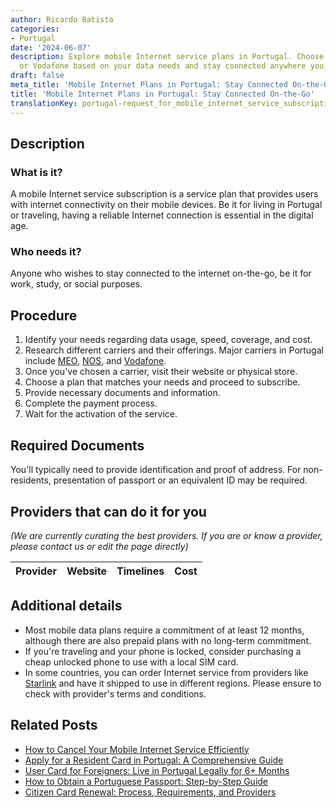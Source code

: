 ```yaml
---
author: Ricardo Batista
categories:
- Portugal
date: '2024-06-07'
description: Explore mobile Internet service plans in Portugal. Choose from MEO, NOS,
  or Vodafone based on your data needs and stay connected anywhere you go.
draft: false
meta_title: 'Mobile Internet Plans in Portugal: Stay Connected On-the-Go'
title: 'Mobile Internet Plans in Portugal: Stay Connected On-the-Go'
translationKey: portugal-request_for_mobile_internet_service_subscription
---
```


## Description
### What is it?
A mobile Internet service subscription is a service plan that provides users with internet connectivity on their mobile devices. Be it for living in Portugal or traveling, having a reliable Internet connection is essential in the digital age.

### Who needs it?
Anyone who wishes to stay connected to the internet on-the-go, be it for work, study, or social purposes.

## Procedure
1. Identify your needs regarding data usage, speed, coverage, and cost.
2. Research different carriers and their offerings. Major carriers in Portugal include [MEO](https://www.meo.pt/), [NOS](https://www.nos.pt/), and [Vodafone](https://www.vodafone.pt/).
3. Once you've chosen a carrier, visit their website or physical store.
4. Choose a plan that matches your needs and proceed to subscribe.
5. Provide necessary documents and information.
6. Complete the payment process.
7. Wait for the activation of the service.

## Required Documents
You'll typically need to provide identification and proof of address. For non-residents, presentation of passport or an equivalent ID may be required. 

## Providers that can do it for you

_(We are currently curating the best providers. If you are or know a provider, please contact us or edit the page directly)_

| Provider        |     Website     |     Timelines    |       Cost      |
| :-------------: | :-------------: |  :-------------: | :-------------: |

## Additional details
* Most mobile data plans require a commitment of at least 12 months, although there are also prepaid plans with no long-term commitment.
* If you're traveling and your phone is locked, consider purchasing a cheap unlocked phone to use with a local SIM card.
* In some countries, you can order Internet service from providers like [Starlink](https://www.starlink.com/) and have it shipped to use in different regions. Please ensure to check with provider's terms and conditions.


## Related Posts

- [How to Cancel Your Mobile Internet Service Efficiently](https://tramitit.com/guides/portugal/cancellation_of_mobile_internet_service/)
- [Apply for a Resident Card in Portugal: A Comprehensive Guide](https://tramitit.com/guides/portugal/request_for_resident_card_for_foreign_citizens/)
- [User Card for Foreigners: Live in Portugal Legally for 6+ Months](https://tramitit.com/guides/portugal/request_for_user_card_for_foreigners/)
- [How to Obtain a Portuguese Passport: Step-by-Step Guide](https://tramitit.com/guides/portugal/request_for_portuguese_passport/)
- [Citizen Card Renewal: Process, Requirements, and Providers](https://tramitit.com/guides/portugal/renewal_of_citizen_card/)
